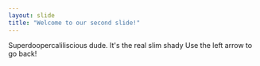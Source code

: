 ```yaml
---
layout: slide
title: "Welcome to our second slide!"
---
```

Superdoopercaliliscious dude.
It's the real slim shady
Use the left arrow to go back!